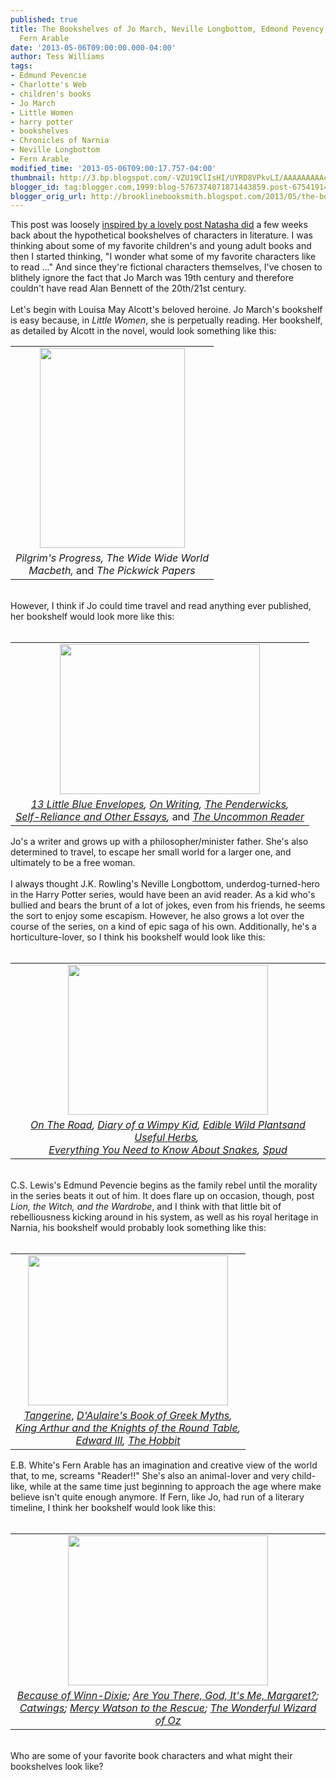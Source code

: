 ```yaml
---
published: true
title: The Bookshelves of Jo March, Neville Longbottom, Edmond Pevency, Claus and
  Fern Arable
date: '2013-05-06T09:00:00.000-04:00'
author: Tess Williams
tags:
- Edmund Pevencie
- Charlotte's Web
- children's books
- Jo March
- Little Women
- harry potter
- bookshelves
- Chronicles of Narnia
- Neville Longbottom
- Fern Arable
modified_time: '2013-05-06T09:00:17.757-04:00'
thumbnail: http://3.bp.blogspot.com/-VZU19ClIsHI/UYRD8VPkvLI/AAAAAAAAAcM/Tk9R79aSj9M/s72-c/Jo+March+1.JPG
blogger_id: tag:blogger.com,1999:blog-5767374071871443859.post-6754191483179495968
blogger_orig_url: http://brooklinebooksmith.blogspot.com/2013/05/the-bookshelves-of-jo-march-neville.html
---
```


This post was loosely <a href="http://brooklinebooksmith.blogspot.com/2013/03/bookshelves-of-characters.html">inspired by a lovely post Natasha did</a>&nbsp;a few weeks back about the hypothetical bookshelves of characters in literature. I was thinking about some of my favorite children's and young adult books and then I started thinking, "I wonder what some of my favorite characters like to read ..." And since they're fictional characters themselves, I've chosen to blithely ignore the fact that Jo March was 19th century and therefore couldn't have read Alan Bennett of the 20th/21st century.<br /><br />Let's begin with Louisa May Alcott's beloved heroine. Jo March's bookshelf is easy because, in <i>Little Women</i>,&nbsp;she is perpetually reading. Her bookshelf, as detailed by Alcott in the novel, would look something like this:<br /><div class="separator" style="clear: both; text-align: center;"></div><table align="center" cellpadding="0" cellspacing="0" class="tr-caption-container" style="margin-left: auto; margin-right: auto; text-align: center;"><tbody><tr><td style="text-align: center;"><a href="http://3.bp.blogspot.com/-VZU19ClIsHI/UYRD8VPkvLI/AAAAAAAAAcM/Tk9R79aSj9M/s1600/Jo+March+1.JPG" imageanchor="1" style="margin-left: auto; margin-right: auto;"><img border="0" height="320" src="http://3.bp.blogspot.com/-VZU19ClIsHI/UYRD8VPkvLI/AAAAAAAAAcM/Tk9R79aSj9M/s320/Jo+March+1.JPG" width="232" /></a></td></tr><tr><td class="tr-caption" style="text-align: center;"><i>Pilgrim's Progress, The Wide Wide World<br />Macbeth, </i>and <i>The Pickwick Papers</i></td></tr></tbody></table><div style="text-align: center;"><br /><div style="text-align: left;">However, I think if Jo could time travel and read anything ever published, her bookshelf would look more like this:</div></div><br /><table align="center" cellpadding="0" cellspacing="0" class="tr-caption-container" style="margin-left: auto; margin-right: auto; text-align: center;"><tbody><tr><td style="text-align: center;"><a href="http://3.bp.blogspot.com/-1v6SfAunjVs/UYREBarvpHI/AAAAAAAAAcU/87CzSHO5AI8/s1600/jo+march+2.JPG" imageanchor="1" style="margin-left: auto; margin-right: auto;"><img border="0" height="240" src="http://3.bp.blogspot.com/-1v6SfAunjVs/UYREBarvpHI/AAAAAAAAAcU/87CzSHO5AI8/s320/jo+march+2.JPG" width="320" /></a></td></tr><tr><td class="tr-caption" style="text-align: center;"><i><a href="http://www.brooklinebooksmith-shop.com/book/9780060541439">13 Little Blue Envelopes</a>, <a href="http://www.brooklinebooksmith-shop.com/book/9781439156810">On Writing</a>, <a href="http://www.brooklinebooksmith-shop.com/book/9780440420477">The Penderwicks</a>,<br /><a href="http://www.brooklinebooksmith-shop.com/book/9780486277905">Self-Reliance and Other Essays</a>, </i>and <i><a href="http://www.brooklinebooksmith-shop.com/book/9780312427641">The Uncommon Reader</a></i></td></tr></tbody></table>Jo's a writer and grows up with a philosopher/minister father. She's also determined to travel, to escape her small world for a larger one, and ultimately to be a free woman.<br /><br />I always thought J.K. Rowling's Neville Longbottom, underdog-turned-hero in the Harry Potter series, would have been an avid reader. As a kid who's bullied and bears the brunt of a lot of jokes, even from his friends, he seems the sort to enjoy some escapism. However, he also grows a lot over the course of the series, on a kind of epic saga of his own. Additionally, he's a horticulture-lover, so I think his bookshelf would look like this:<br /><br /><table align="center" cellpadding="0" cellspacing="0" class="tr-caption-container" style="margin-left: auto; margin-right: auto; text-align: center;"><tbody><tr><td style="text-align: center;"><a href="http://2.bp.blogspot.com/-zKVZIjuEvWQ/UYRGkKLdmYI/AAAAAAAAAck/ufLy45ls9yM/s1600/neville+2.JPG" imageanchor="1" style="margin-left: auto; margin-right: auto;"><img border="0" height="240" src="http://2.bp.blogspot.com/-zKVZIjuEvWQ/UYRGkKLdmYI/AAAAAAAAAck/ufLy45ls9yM/s320/neville+2.JPG" width="320" /></a></td></tr><tr><td class="tr-caption" style="text-align: center;"><i><a href="http://www.brooklinebooksmith-shop.com/book/9780143105466">On The Road</a>, <a href="http://www.brooklinebooksmith-shop.com/book/9780810993136">Diary of a Wimpy Kid</a>, <a href="http://www.brooklinebooksmith-shop.com/book/9780762784691">Edible Wild Plantsand Useful Herbs</a>,&nbsp;</i><br /><i><a href="http://www.brooklinebooksmith-shop.com/book/9781465402462">Everything You Need to Know About Snakes</a>,&nbsp;<a href="http://www.brooklinebooksmith-shop.com/book/9781595141873">Spud</a></i></td></tr></tbody></table><br />C.S. Lewis's Edmund Pevencie begins as the family rebel until the morality in the series beats it out of him. It does flare up on occasion, though, post <i>Lion, the Witch, and the Wardrobe</i>,&nbsp;and I think with that little bit of rebelliousness kicking around in his system, as well as his royal heritage in Narnia, his bookshelf would probably look something like this:<br /><br /><table align="center" cellpadding="0" cellspacing="0" class="tr-caption-container" style="margin-left: auto; margin-right: auto; text-align: center;"><tbody><tr><td style="text-align: center;"><a href="http://4.bp.blogspot.com/-L28qQwDnppE/UYRLPeIypHI/AAAAAAAAAc8/KgD_dTiAarg/s1600/Edmund.JPG" imageanchor="1" style="margin-left: auto; margin-right: auto;"><img border="0" height="240" src="http://4.bp.blogspot.com/-L28qQwDnppE/UYRLPeIypHI/AAAAAAAAAc8/KgD_dTiAarg/s320/Edmund.JPG" width="320" /></a></td></tr><tr><td class="tr-caption" style="text-align: center;"><i><a href="http://www.brooklinebooksmith-shop.com/book/9780152057800">Tangerine</a></i>, <i><a href="http://www.brooklinebooksmith-shop.com/book/9780440406945">D'Aulaire's Book of Greek Myths</a>, <br /><a href="http://www.brooklinebooksmith-shop.com/book/9780141321011">King Arthur and the Knights of the Round Table</a>,<br /><a href="http://www.brooklinebooksmith-shop.com/book/9780300194081">Edward III</a>, <a href="http://www.brooklinebooksmith-shop.com/book/9780345339683">The Hobbit</a></i></td></tr></tbody></table>E.B. White's Fern Arable has an imagination and creative view of the world that, to me, screams "Reader!!" She's also an animal-lover and very child-like, while at the same time just beginning to approach the age where make believe isn't quite enough anymore. If Fern, like Jo, had run of a literary timeline, I think her bookshelf would look like this:<br /><br /><table align="center" cellpadding="0" cellspacing="0" class="tr-caption-container" style="margin-left: auto; margin-right: auto; text-align: center;"><tbody><tr><td style="text-align: center;"><a href="http://3.bp.blogspot.com/-w2L7EsX--9A/UYRLL7rPZQI/AAAAAAAAAc0/g_5OKgxNTYc/s1600/Fern+Arable.JPG" imageanchor="1" style="margin-left: auto; margin-right: auto;"><img border="0" height="240" src="http://3.bp.blogspot.com/-w2L7EsX--9A/UYRLL7rPZQI/AAAAAAAAAc0/g_5OKgxNTYc/s320/Fern+Arable.JPG" width="320" /></a></td></tr><tr><td class="tr-caption" style="text-align: center;"><i><a href="http://www.brooklinebooksmith-shop.com/book/9780763644321">Because of Winn-Dixie</a>; <a href="http://www.brooklinebooksmith-shop.com/book/9780440404194">Are You There, God, It's Me, Margaret?</a>;<br /><a href="http://www.brooklinebooksmith-shop.com/book/9780439551892">Catwings</a>; <a href="http://www.brooklinebooksmith-shop.com/book/9780763645045">Mercy Watson to the Rescue</a>; <a href="http://www.brooklinebooksmith-shop.com/book/9781423171263">The Wonderful Wizard of Oz</a></i></td></tr></tbody></table><br />Who are some of your favorite book characters and what might their bookshelves look like?